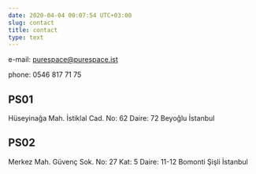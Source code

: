 ```yaml
---
date: 2020-04-04 00:07:54 UTC+03:00
slug: contact
title: contact
type: text
---
```

e-mail: purespace@purespace.ist

phone: 0546 817 71 75

## PS01

Hüseyinağa Mah. İstiklal Cad. No: 62 Daire: 72 Beyoğlu İstanbul

## PS02

Merkez Mah. Güvenç Sok. No: 27 Kat: 5 Daire: 11-12 Bomonti Şişli İstanbul
